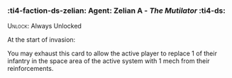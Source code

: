 ### :ti4-faction-ds-zelian: **Agent**: Zelian A - _The Mutilator_ :ti4-ds:
<span style="font-variant:small-caps;">Unlock</span>: Always Unlocked

At the start of invasion:

You may exhaust this card to allow the active player to replace 1 of their infantry in the space area of the active system with 1 mech from their reinforcements.
